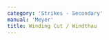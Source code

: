 ```yaml
---
category: 'Strikes - Secondary'
manual: 'Meyer'
title: Winding Cut / Windthau
---
```


<link rel="import" href="/bower_components/polymer/polymer.html">
<link rel="import" href="shared-styles.html">

<dom-module id="{{ page.url | split:'/' | last | remove: '.html' }}-element">
  <template>
    <style include="shared-styles">
      :host {
        display: block;

        padding: 10px;
      }
    </style>

    <div class="card">
      <h1>{{ page.title }}</h1>
      <blockquote><p>The Winding Cut is done in the following manner: if your opponent cuts at you from above, then cut from below with crossed hands from your left onto his sword, so that your pommel sticks out under your right arm. And as soon as it clashes, step with your left foot out from him well toward your left side, withdraw your pommel again in a loop back out toward your left side, so that in the impetus, your long edge connects with his head over his right arm behind his blade, or hits over his right arm (concerning which see the large figure on the right in Image H), and so that your sword flies out by your side; and quickly cut back opposite to it with the Cross; thus it is done.</p></blockquote>

      <img style="width:600px;" class="card-image" src="/manuals/meyer/images/strikes/windthau-illustration.jpg">

    </div>
  </template>

  <script>
    Polymer({
      is: '{{ page.url | split:'/' | last | remove: '.html' }}-element',
    });
  </script>
</dom-module>
